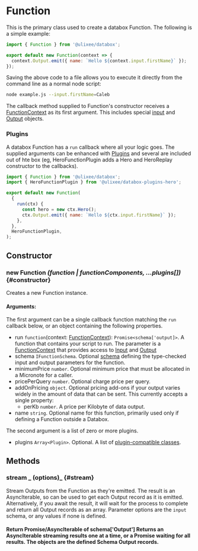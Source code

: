 # Function

This is the primary class used to create a databox Function. The following is a simple example:

```js
import { Function } from '@ulixee/databox';

export default new Function(context => {
  context.Output.emit({ name: `Hello ${context.input.firstName}` });
});
```

Saving the above code to a file allows you to execute it directly from the command line as a normal node script:

```bash
node example.js --input.firstName=Caleb
```

The callback method supplied to Function's constructor receives a [FunctionContext](./function-context.md) as its first argument. This includes special [input](./input.md) and [Output](./output.md) objects.

### Plugins

A databox Function has a `run` callback where all your logic goes. The supplied arguments can be enhanced with [Plugins](../advanced/plugins.md) and several are included out of hte box (eg, HeroFunctionPlugin adds a Hero and HeroReplay constructor to the callbacks).

```js
import { Function } from '@ulixee/databox';
import { HeroFunctionPlugin } from '@ulixee/databox-plugins-hero';

export default new Function(
  {
    run(ctx) {
      const hero = new ctx.Hero();
      ctx.Output.emit({ name: `Hello ${ctx.input.firstName}` });
    },
  },
  HeroFunctionPlugin,
);
```

## Constructor

### new Function _(function | functionComponents, ...plugins[])_ {#constructor}

Creates a new Function instance.

#### **Arguments**:

The first argument can be a single callback function matching the `run` callback below, or an object containing the following properties.

- run `function`(context: [FunctionContext](./function-context.md)): `Promise<schema['output]>`. A function that contains your script to run. The parameter is a [FunctionContext](./function-context.md) that provides access to [Input](./input.md) and [Output](./output.md)
- schema `IFunctionSchema`. Optional [schema](../advanced/function-schemas.md) defining the type-checked input and output parameters for the function.
- minimumPrice `number`. Optional minimum price that must be allocated in a Micronote for a caller.
- pricePerQuery `number`. Optional charge price per query.
- addOnPricing `object`. Optional pricing add-ons if your output varies widely in the amount of data that can be sent. This currently accepts a single property:
  - perKb `number`. A price per Kilobyte of data output.
- name `string`. Optional name for this function, primarily used only if defining a Function outside a Databox.

The second argument is a list of zero or more plugins.

- plugins `Array<Plugin>`. Optional. A list of [plugin-compatible classes](../advanced/plugins).

## Methods

### stream _ (options)_ {#stream}

Stream Outputs from the Function as they're emitted. The result is an AsyncIterable, so can be used to get each Output record as it is emitted. Alternatively, if you await the result, it will wait for the process to complete and return all Output records as an array. Parameter options are the `input` schema, or any values if none is defined.

#### Return Promise/AsyncIterable of schema['Output'] Returns an AsyncIterable streaming results one at a time, or a Promise waiting for all results. The objects are the defined Schema Output records.
